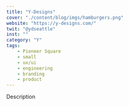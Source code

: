 ```yaml
---
title: "Y-Designs"
cover: "./content/blog/imgs/hamburgers.png"
website: "https://y-designs.com/"
twit: "@ydseattle"
inst: ""
category: "Y"
tags:
    - Pioneer Square
    - small
    - ux/ui
    - engineering
    - branding
    - product
---
```


Description
